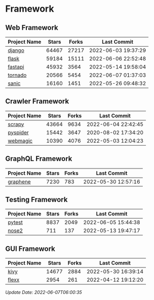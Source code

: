 # Framework

## Web Framework
| Project Name | Stars | Forks | Last Commit |
| ------------ | ----- | ----- | ----------- |
| [django](https://github.com/django/django) | 64467 | 27217 | 2022-06-03 19:37:29 |
| [flask](https://github.com/pallets/flask) | 59184 | 15111 | 2022-06-06 22:52:48 |
| [fastapi](https://github.com/tiangolo/fastapi) | 45932 | 3564 | 2022-05-14 19:58:04 |
| [tornado](https://github.com/tornadoweb/tornado) | 20566 | 5454 | 2022-06-07 01:37:03 |
| [sanic](https://github.com/sanic-org/sanic) | 16160 | 1451 | 2022-05-26 09:48:32 |

## Crawler Framework
| Project Name | Stars | Forks | Last Commit |
| ------------ | ----- | ----- | ----------- |
| [scrapy](https://github.com/scrapy/scrapy) | 43664 | 9634 | 2022-06-04 22:42:45 |
| [pyspider](https://github.com/binux/pyspider) | 15442 | 3647 | 2020-08-02 17:34:20 |
| [webmagic](https://github.com/code4craft/webmagic) | 10390 | 4076 | 2022-05-03 12:04:23 |

## GraphQL Framework
| Project Name | Stars | Forks | Last Commit |
| ------------ | ----- | ----- | ----------- |
| [graphene](https://github.com/graphql-python/graphene) | 7230 | 783 | 2022-05-30 12:57:16 |

## Testing Framework
| Project Name | Stars | Forks | Last Commit |
| ------------ | ----- | ----- | ----------- |
| [pytest](https://github.com/pytest-dev/pytest) | 8837 | 2049 | 2022-06-05 15:44:38 |
| [nose2](https://github.com/nose-devs/nose2) | 711 | 137 | 2022-05-13 19:47:17 |

## GUI Framework
| Project Name | Stars | Forks | Last Commit |
| ------------ | ----- | ----- | ----------- |
| [kivy](https://github.com/kivy/kivy) | 14677 | 2884 | 2022-05-30 16:39:14 |
| [flexx](https://github.com/flexxui/flexx) | 2954 | 261 | 2022-04-12 19:12:20 |

*Update Date: 2022-06-07T06:00:35*